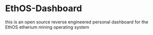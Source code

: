 # EthOS-Dashboard
this is an open source reverse engineered personal dashboard for the EthOS etherium mining operating system
